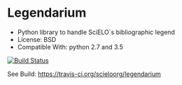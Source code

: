 Legendarium
===========

* Python library to handle SciELO`s bibliographic legend
* License: BSD
* Compatible With: python 2.7 and 3.5

[![Build Status](https://travis-ci.org/scieloorg/legendarium.svg)](https://travis-ci.org/scieloorg/legendarium)

See Build: https://travis-ci.org/scieloorg/legendarium

